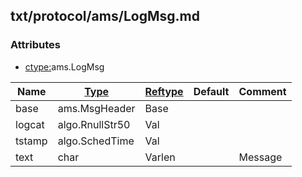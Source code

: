 ## txt/protocol/ams/LogMsg.md


### Attributes
<a href="#attributes"></a>
* [ctype:](/txt/ssimdb/dmmeta/ctype.md)ams.LogMsg

|Name|[Type](/txt/ssimdb/dmmeta/ctype.md)|[Reftype](/txt/ssimdb/dmmeta/reftype.md)|Default|Comment|
|---|---|---|---|---|
|base|ams.MsgHeader|Base|
|logcat|algo.RnullStr50|Val|
|tstamp|algo.SchedTime|Val|
|text|char|Varlen||Message|

